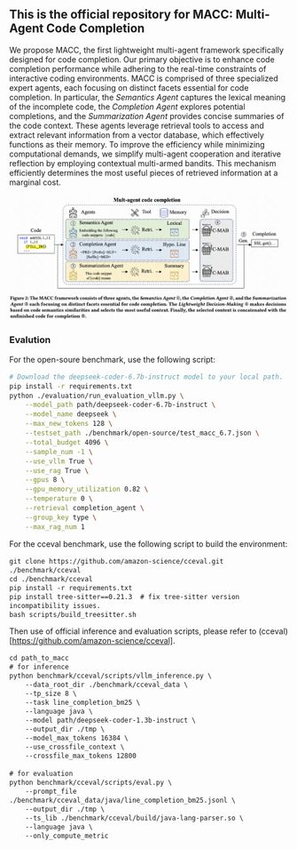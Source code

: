 ## This is the official repository for MACC: Multi-Agent Code Completion
We propose MACC, the first lightweight multi-agent framework specifically designed for code completion. Our primary objective is to enhance code completion performance while adhering to the real-time constraints of interactive coding environments. MACC is comprised of three specialized expert agents, each focusing on distinct facets essential for code completion. In particular, the _Semantics Agent_ captures the lexical meaning of the incomplete code, the _Completion Agent_ explores potential completions, and the _Summarization Agent_ provides concise summaries of the code context. These agents leverage retrieval tools to access and extract relevant information from a vector database, which effectively functions as their memory. To improve the efficiency while minimizing computational demands, we simplify multi-agent cooperation and iterative reflection by employing contextual multi-armed bandits. This mechanism efficiently determines the most useful pieces of retrieved information at a marginal cost.
<p align="center">
<img src="samples/framework.png" alt="results" width="800" height="auto">
</p>


### Evalution
For the open-soure benchmark, use the following script:
```bash
# Download the deepseek-coder-6.7b-instruct model to your local path.
pip install -r requirements.txt
python ./evaluation/run_evaluation_vllm.py \
    --model_path path/deepseek-coder-6.7b-instruct \
    --model_name deepseek \
    --max_new_tokens 128 \
    --testset_path ./benchmark/open-source/test_macc_6.7.json \
    --total_budget 4096 \
    --sample_num -1 \
    --use_vllm True \
    --use_rag True \
    --gpus 8 \
    --gpu_memory_utilization 0.82 \
    --temperature 0 \
    --retrieval completion_agent \
    --group_key type \
    --max_rag_num 1
```

For the cceval benchmark, use the following script to build the environment:
```
git clone https://github.com/amazon-science/cceval.git ./benchmark/cceval
cd ./benchmark/cceval
pip install -r requirements.txt
pip install tree-sitter==0.21.3  # fix tree-sitter version incompatibility issues.
bash scripts/build_treesitter.sh
```
Then use of official inference and evaluation scripts, please refer to (cceval)[https://github.com/amazon-science/cceval].
```
cd path_to_macc
# for inference
python benchmark/cceval/scripts/vllm_inference.py \
	--data_root_dir ./benchmark/cceval_data \
    --tp_size 8 \
    --task line_completion_bm25 \
    --language java \
    --model path/deepseek-coder-1.3b-instruct \
    --output_dir ./tmp \
    --model_max_tokens 16384 \
    --use_crossfile_context \
    --crossfile_max_tokens 12800

# for evaluation
python benchmark/cceval/scripts/eval.py \
    --prompt_file ./benchmark/cceval_data/java/line_completion_bm25.jsonl \
    --output_dir ./tmp \
    --ts_lib ./benchmark/cceval/build/java-lang-parser.so \
    --language java \
    --only_compute_metric
```